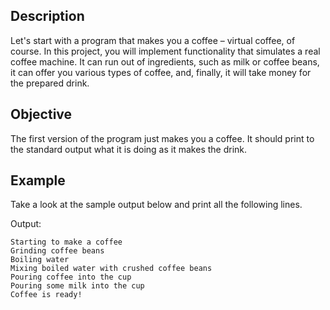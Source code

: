 ## Description

Let's start with a program that makes you a coffee – virtual coffee, of course. In this project, you will implement functionality that simulates a real coffee machine. It can run out of ingredients, such as milk or coffee beans, it can offer you various types of coffee, and, finally, it will take money for the prepared drink.

## Objective

The first version of the program just makes you a coffee. It should print to the standard output what it is doing as it makes the drink.

## Example

Take a look at the sample output below and print all the following lines.

Output:

```no-highlight
Starting to make a coffee
Grinding coffee beans
Boiling water
Mixing boiled water with crushed coffee beans
Pouring coffee into the cup
Pouring some milk into the cup
Coffee is ready!
```